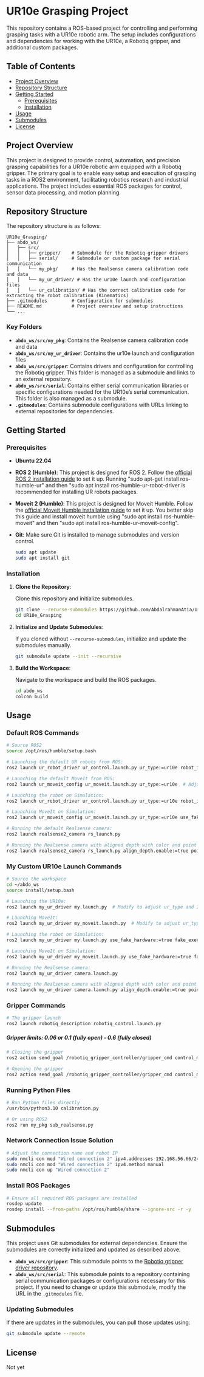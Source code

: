 
# UR10e Grasping Project

This repository contains a ROS-based project for controlling and performing grasping tasks with a UR10e robotic arm. The setup includes configurations and dependencies for working with the UR10e, a Robotiq gripper, and additional custom packages.

## Table of Contents

- [Project Overview](#project-overview)
- [Repository Structure](#repository-structure)
- [Getting Started](#getting-started)
  - [Prerequisites](#prerequisites)
  - [Installation](#installation)
- [Usage](#usage)
- [Submodules](#submodules)
- [License](#license)

## Project Overview

This project is designed to provide control, automation, and precision grasping capabilities for a UR10e robotic arm equipped with a Robotiq gripper. The primary goal is to enable easy setup and execution of grasping tasks in a ROS2 environment, facilitating robotics research and industrial applications. The project includes essential ROS packages for control, sensor data processing, and motion planning.

## Repository Structure

The repository structure is as follows:

```plaintext
UR10e_Grasping/
├── abdo_ws/
│   ├── src/
│   │   ├── gripper/    # Submodule for the Robotiq gripper drivers
│   │   ├── serial/     # Submodule or custom package for serial communication
│   │   └── my_pkg/     # Has the Realsense camera calibration code and data
│   │   └── my_ur_driver/ # Has the ur10e launch and configuration files 
│   │   └── ur_calibration/ # Has the correct calibration code for extracting the robot calibration (Kinematics)
├── .gitmodules         # Configuration for submodules
├── README.md           # Project overview and setup instructions
└── ...
```

### Key Folders

- **`abdo_ws/src/my_pkg`**: Contains the Realsense camera calibration code and data
- **`abdo_ws/src/my_ur_driver`**: Contains the ur10e launch and configuration files 
- **`abdo_ws/src/gripper`**: Contains drivers and configuration for controlling the Robotiq gripper. This folder is managed as a submodule and links to an external repository.
- **`abdo_ws/src/serial`**: Contains either serial communication libraries or specific configurations needed for the UR10e’s serial communication. This folder is also managed as a submodule.
- **`.gitmodules`**: Contains submodule configurations with URLs linking to external repositories for dependencies.

## Getting Started

### Prerequisites

- **Ubuntu 22.04**
- **ROS 2 (Humble)**: This project is designed for ROS 2. Follow the [official ROS 2 installation guide](https://docs.ros.org/en/humble/Installation.html) to set it up. Running "sudo apt-get install ros-humble-ur" and then "sudo apt install ros-humble-ur-robot-driver is recommended for installing UR robots packages.
- **Moveit 2 (Humble)**: This project is designed for Moveit Humble. Follow the [official Moveit Humble installation guide](https://moveit.picknik.ai/humble/doc/tutorials/getting_started/getting_started.html) to set it up. You better skip this guide and install moveit humble using "sudo apt install ros-humble-moveit" and then "sudo apt install ros-humble-ur-moveit-config".
- **Git**: Make sure Git is installed to manage submodules and version control.
  
  ```bash
  sudo apt update
  sudo apt install git
  ```

### Installation

1. **Clone the Repository**:

   Clone this repository and initialize submodules.

   ```bash
   git clone --recurse-submodules https://github.com/AbdalrahmanAtia/UR10e_Grasping.git
   cd UR10e_Grasping
   ```

2. **Initialize and Update Submodules**:

   If you cloned without `--recurse-submodules`, initialize and update the submodules manually.

   ```bash
   git submodule update --init --recursive
   ```

3. **Build the Workspace**:

   Navigate to the workspace and build the ROS packages.

   ```bash
   cd abdo_ws
   colcon build
   ```

## Usage

### Default ROS Commands

```bash
# Source ROS2
source /opt/ros/humble/setup.bash
  ```

```bash
# Launching the default UR robots from ROS:
ros2 launch ur_robot_driver ur_control.launch.py ur_type:=ur10e robot_ip:=192.168.56.101   # Adjust ur_type and IP
  ```

```bash
# Launching the default MoveIt from ROS:
ros2 launch ur_moveit_config ur_moveit.launch.py ur_type:=ur10e  # Adjust ur_type
  ```

```bash
# Launching the robot on Simulation:
ros2 launch ur_robot_driver ur_control.launch.py ur_type:=ur10e robot_ip:=192.168.56.101 use_fake_hardware:=true fake_execution:=true
  ```

```bash
# Launching MoveIt on Simulation:
ros2 launch ur_moveit_config ur_moveit.launch.py ur_type:=ur10e use_fake_hardware:=true fake_execution:=true
  ```

```bash
# Running the default Realsense camera:
ros2 launch realsense2_camera rs_launch.py
  ```

```bash
# Running the Realsense camera with aligned depth with color and point cloud enabled:
ros2 launch realsense2_camera rs_launch.py align_depth.enable:=true pointcloud.enable:=true
  ```
### My Custom UR10e Launch Commands

```bash
# Source the workspace
cd ~/abdo_ws
source install/setup.bash
  ```

```bash
# Launching the UR10e:
ros2 launch my_ur_driver my.launch.py  # Modify to adjust ur_type and IP
  ```

```bash
# Launching MoveIt:
ros2 launch my_ur_driver my_moveit.launch.py  # Modify to adjust ur_type
  ```

```bash
# Launching the robot on Simulation:
ros2 launch my_ur_driver my.launch.py use_fake_hardware:=true fake_execution:=true
  ```

```bash
# Launching MoveIt on Simulation:
ros2 launch my_ur_driver my_moveit.launch.py use_fake_hardware:=true fake_execution:=true
  ```

```bash
# Running the Realsense camera:
ros2 launch my_ur_driver camera.launch.py
  ```

```bash
# Running the Realsense camera with aligned depth with color and point cloud enabled:
ros2 launch my_ur_driver camera.launch.py align_depth.enable:=true pointcloud.enable:=true
  ```

### Gripper Commands

```bash
# The gripper launch
ros2 launch robotiq_description robotiq_control.launch.py
  ```

##### Gripper limits: 0.06 or 0.1 (fully open) - 0.6 (fully closed)

```bash
# Closing the gripper
ros2 action send_goal /robotiq_gripper_controller/gripper_cmd control_msgs/action/GripperCommand "{command: {position: 0.6, max_effort: 50.0}}"
  ```

```bash
# Opening the gripper
ros2 action send_goal /robotiq_gripper_controller/gripper_cmd control_msgs/action/GripperCommand "{command: {position: 0.1, max_effort: 50.0}}"
  ```



### Running Python Files

```bash
# Run Python files directly
/usr/bin/python3.10 calibration.py
  ```

```bash
# Or using ROS2
ros2 run my_pkg sub_realsense.py
  ```

### Network Connection Issue Solution

```bash
# Adjust the connection name and robot IP
sudo nmcli con mod "Wired connection 2" ipv4.addresses 192.168.56.66/24
sudo nmcli con mod "Wired connection 2" ipv4.method manual
sudo nmcli con up "Wired connection 2"
  ```

### Install ROS Packages

```bash
# Ensure all required ROS packages are installed
rosdep update
rosdep install --from-paths /opt/ros/humble/share --ignore-src -r -y
  ```

## Submodules

This project uses Git submodules for external dependencies. Ensure the submodules are correctly initialized and updated as described above.

- **`abdo_ws/src/gripper`**: This submodule points to the [Robotiq gripper driver repository](https://github.com/AbdalrahmanAtia/ros2_robotiq_gripper.git).
- **`abdo_ws/src/serial`**: This submodule points to a repository containing serial communication packages or configurations necessary for this project. If you need to change or update this submodule, modify the URL in the `.gitmodules` file.

### Updating Submodules

If there are updates in the submodules, you can pull those updates using:

```bash
git submodule update --remote
```

## License

Not yet
